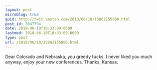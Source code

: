 ```yaml
---
layout: post
microblog: true
guid: http://twit.vmstan.com/2010/06/10/15862155600.html
post_id: 3047794
date: 2010-06-10T10:33:09-0600
lastmod: 2010-06-10T10:33:09-0600
type: post
url: /2010/06/10/15862155600.html
---
```

Dear Colorado and Nebraska, you greedy fucks. I never liked you much anyway, enjoy your new conferences. Thanks, Kansas.
